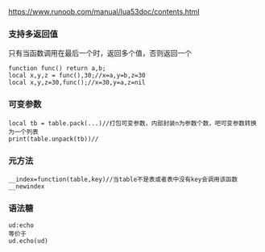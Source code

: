 https://www.runoob.com/manual/lua53doc/contents.html

### 支持多返回值

只有当函数调用在最后一个时，返回多个值，否则返回一个

```
function func() return a,b;
local x,y,z = func(),30;//x=a,y=b,z=30
local x,y,z=30,func();//x=30,y=a,z=nil
```

### 可变参数

```
local tb = table.pack(...)//打包可变参数，内部封装n为参数个数，吧可变参数转换为一个列表
print(table.unpack(tb))//
```

 ### 元方法

```
__index=function(table,key)//当table不是表或者表中没有key会调用该函数
__newindex
```

### 语法糖

```
ud:echo
等价于
ud.echo(ud)
```

